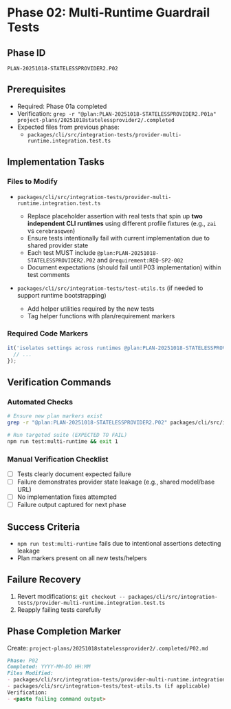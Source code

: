 # Phase 02: Multi-Runtime Guardrail Tests

## Phase ID

`PLAN-20251018-STATELESSPROVIDER2.P02`

## Prerequisites

- Required: Phase 01a completed
- Verification: `grep -r "@plan:PLAN-20251018-STATELESSPROVIDER2.P01a" project-plans/20251018statelessprovider2/.completed`
- Expected files from previous phase:
  - `packages/cli/src/integration-tests/provider-multi-runtime.integration.test.ts`

## Implementation Tasks

### Files to Modify

- `packages/cli/src/integration-tests/provider-multi-runtime.integration.test.ts`
  - Replace placeholder assertion with real tests that spin up **two independent CLI runtimes** using different profile fixtures (e.g., `zai` vs `cerebrasqwen`)
  - Ensure tests intentionally fail with current implementation due to shared provider state
  - Each test MUST include `@plan:PLAN-20251018-STATELESSPROVIDER2.P02` and `@requirement:REQ-SP2-002`
  - Document expectations (should fail until P03 implementation) within test comments

- `packages/cli/src/integration-tests/test-utils.ts` (if needed to support runtime bootstrapping)
  - Add helper utilities required by the new tests
  - Tag helper functions with plan/requirement markers

### Required Code Markers

```typescript
it('isolates settings across runtimes @plan:PLAN-20251018-STATELESSPROVIDER2.P02 @requirement:REQ-SP2-002', async () => {
  // ...
});
```

## Verification Commands

### Automated Checks

```bash
# Ensure new plan markers exist
grep -r "@plan:PLAN-20251018-STATELESSPROVIDER2.P02" packages/cli/src/integration-tests/provider-multi-runtime.integration.test.ts

# Run targeted suite (EXPECTED TO FAIL)
npm run test:multi-runtime && exit 1
```

### Manual Verification Checklist

- [ ] Tests clearly document expected failure
- [ ] Failure demonstrates provider state leakage (e.g., shared model/base URL)
- [ ] No implementation fixes attempted
- [ ] Failure output captured for next phase

## Success Criteria

- `npm run test:multi-runtime` fails due to intentional assertions detecting leakage
- Plan markers present on all new tests/helpers

## Failure Recovery

1. Revert modifications: `git checkout -- packages/cli/src/integration-tests/provider-multi-runtime.integration.test.ts`
2. Reapply failing tests carefully

## Phase Completion Marker

Create: `project-plans/20251018statelessprovider2/.completed/P02.md`

```markdown
Phase: P02
Completed: YYYY-MM-DD HH:MM
Files Modified:
- packages/cli/src/integration-tests/provider-multi-runtime.integration.test.ts
- packages/cli/src/integration-tests/test-utils.ts (if applicable)
Verification:
- <paste failing command output>
```
